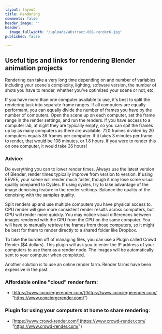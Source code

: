 ```yaml
---
layout: layout
title: Rendering
comments: false
header_image: ''
header:
  image_fullwidth: "/uploads/abstract-001-render6.jpg"
published: false

---
```

## Useful tips and links for rendering Blender animation projects

Rendering can take a very long time depending on and number of variables including your scene's complexity, lighting, software version, the number of shots you have to render, whether you've optimized your scene or not, etc.

If you have more than one computer available to use, it's best to split the rendering task into separate frame ranges. If all computers are equally performant, you can equally divide the number of frames you have by the number of computers. Open the scene up on each computer, set the frame range in the render settings, and run the renders. If you have access to a computer lab, at night they are typically empty, so you can spit the frames up by as many computers as there are available. 720 frames divided by 20 computers equals 36 frames per computer. If it takes 3 minutes per frame to render, that would be 108 minutes, or 1.8 hours. If you were to render this on one computer, it would take 36 hours!

### Advice:

Do everything you can to lower render times. Always use the latest version of Blender, render times typically improve from version to version. If using EEVEE, your scene will render much faster, though it may lose some visual quality compared to Cycles. If using cycles, try to take advantage of the image denoising feature in the render settings. Balance the quality of the denoising with the samples quality.

Split renders up and use multiple computers you have physical access to. CPU render will give more consistent render results across computers, but GPU will render more quickly. You may notice visual differences between images rendered with the GPU from the CPU on the same computer. You will have to manually retrieve the frames from those computers, so it might be best for them to render directly to a shared folder like Dropbox.

To take the burden off of managing files, you can use a Plugin called Crowd Render ($4 dollars). This plugin will ask you to enter the IP address of your computers to use them as a render node. The images will be automatically sent to your computer when completed.

Another solution is to use an online render farm. Render farms have been expensive in the past 

### Affordable online "cloud" render farm:

* [https://www.conciergerender.com/](https://www.conciergerender.com/ "https://www.conciergerender.com/")

### Plugin for using your computers at home to share rendering:

* [https://www.crowd-render.com/](https://www.crowd-render.com/ "https://www.crowd-render.com/")